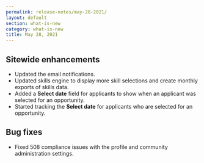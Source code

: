 ```yaml
---
permalink: release-notes/may-28-2021/
layout: default
section: what-is-new
category: what-is-new
title: May 28, 2021
---
```

## Sitewide enhancements

* Updated the email notifications.
* Updated skills engine to display more skill selections and create monthly exports of skills data.
* Added a **Select date** field for applicants to show when an applicant was selected for an opportunity.
* Started tracking the **Select date** for applicants who are selected for an opportunity.

## Bug fixes

* Fixed 508 compliance issues with the profile and community administration settings.
